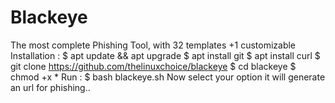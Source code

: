 # Blackeye
The most complete Phishing Tool, with 32 templates +1 customizable  Installation :  $ apt update &amp;&amp; apt upgrade  $ apt install git  $ apt install curl  $ git clone https://github.com/thelinuxchoice/blackeye  $ cd blackeye  $ chmod +x *  Run :  $ bash blackeye.sh  Now select your option it will generate an url for phishing..
